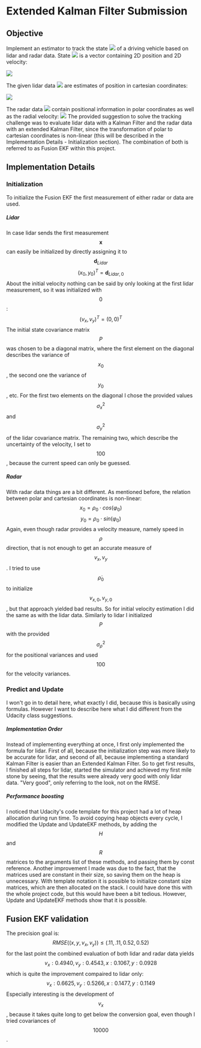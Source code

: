 # Extended Kalman Filter Submission

## Objective
Implement an estimator to track the state <img src="https://render.githubusercontent.com/render/math?math=\mathbf{x}"> of a driving vehicle based on lidar and radar data. State <img src="https://render.githubusercontent.com/render/math?math=\mathbf{x}"> is a vector containing 2D position and 2D velocity:

<img src="https://render.githubusercontent.com/render/math?math=\mathbf{x}=(x, y, v_{x}, v_{y})^{T}">

The given lidar data <img src="https://render.githubusercontent.com/render/math?math=\mathbf{d}_{Lidar}"> are estimates of position in cartesian coordinates:

<img src="https://render.githubusercontent.com/render/math?math=\mathbf{d}_{Lidar}=(x, y)^{T}">

The radar data <img src="https://render.githubusercontent.com/render/math?math=\mathbf{d}_{Radar}"> contain positional information in polar coordinates as well as the radial velocity:
<img src="https://render.githubusercontent.com/render/math?math=\mathbf{d}_{Radar} = (\rho, \varphi, \dot{\rho})^{T}">
The provided suggestion to solve the tracking challenge was to evaluate lidar data with a Kalman Filter and the radar data with an extended Kalman Filter, since the transformation of polar to cartesian coordinates is non-linear (this will be described in the Implementation Details - Initialization section). The combination of both is referred to as Fusion EKF within this project.
## Implementation Details
### Initialization
To initialize the Fusion EKF the first measurement of either radar or data are used.
##### Lidar
In case lidar sends the first measurement $$\mathbf{x}$$ can easily be initialized by directly assigning it to $$\mathbf{d}_{Lidar}$$
$$(x_{0}, y_{0})^{T}=\mathbf{d}_{Lidar, 0}$$
About the initial velocity nothing can be said by only looking at the first lidar measurement, so it was initialized with $$0$$: 
$$(v_{x}, v_{y})^{T}=(0, 0)^{T}$$
The initial state covariance matrix $$P$$ was chosen to be a diagonal matrix, where the first element on the diagonal describes the variance of $$x_{0}$$, the second one the variance of $$y_{0}$$, etc. For the first two elements on the diagonal I chose the provided values $$\sigma^{2}_{x}$$ and $$\sigma^{2}_{y}$$ of the lidar covariance matrix. The remaining two, which describe the uncertainty of the velocity, I set to $$100$$, because the current speed can only be guessed.  
##### Radar
With radar data things are a bit different. As mentioned before, the relation between polar and cartesian coordinates is non-linear: 
$$x_{0} = \rho_{0} \cdot cos(\varphi_{0})$$
$$y_{0} = \rho_{0} \cdot sin(\varphi_{0})$$
Again, even though radar provides a velocity measure, namely speed in $$\rho$$ direction, that is not enough to get an accurate measure of $$v_{x}, v_{y}$$. I tried to use $$\dot\rho_{0}$$ to initialize $$v_{x,0}, v_{y,0}$$, but that approach yielded bad results. So for initial velocity estimation I did the same as with the lidar data.
Similarly to lidar I initialized $$P$$ with the provided $$\sigma^{2}_{\rho}$$ for the positional variances and used $$100$$ for the velocity variances.

### Predict and Update
I won't go in to detail here, what exactly I did, because this is basically using formulas. However I want to describe here what I did different from the Udacity class suggestions.
##### Implementation Order
 Instead of implementing everything at once, I first only implemented the formula for lidar. First of all, because the initialization step was more likely to be accurate for lidar, and second of all, because implementing a standard Kalman Filter is easier than an Extended Kalman Filter. So to get first results, I finished all steps for lidar, started the simulator and achieved my first mile stone by seeing, that the results were already very good with only lidar data. "Very good", only referring to the look, not on the RMSE.
 
 ##### Performance boosting
 I noticed that Udacity's code template for this project had a lot of heap allocation during run time. To avoid copying heap objects every cycle, I modified the Update and UpdateEKF methods, by adding the $$H$$ and $$R$$ matrices to the arguments list of these methods, and passing them by const reference. 
 Another improvement I made was due to the fact, that the matrices used are constant in their size, so saving them on the heap is unnecessary. With template notation it is possible to initialize constant size matrices, which are then allocated on the stack. I could have done this with the whole project code, but this would have been a bit tedious. However, Update and UpdateEKF methods show that it is possible.
 
 ## Fusion EKF validation
 The precision goal is:
$$RMSE((x, y, v_{x}, v_{y})) \le (.11, .11, 0.52, 0.52)$$ 
for the last point the combined evaluation of both lidar and radar data yields
$$v_{x}:0.4940,v_{y}:0.4543,x:0.1067,y:0.0928$$
which is quite the improvement compaired to lidar only:
$$v_{x}:0.6625,v_{y}:0.5266,x:0.1477,y:0.1149$$
Especially interesting is the development of $$v_x$$, because it takes quite long to get below the conversion goal, even though I tried covariances of $$10000$$.

 
